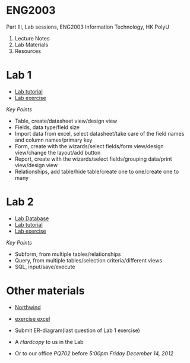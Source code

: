 ENG2003
=======

Part III, Lab sessions, ENG2003 Information Technology, HK PolyU

1. Lecture Notes
2. Lab Materials
3. Resources


# Lab 1    
+ [Lab tutorial](https://github.com/quxiaofeng/eng2003/raw/master/lab-tutorials/lab_1_access.pdf)    
+ [Lab exercise](https://github.com/quxiaofeng/eng2003/raw/master/lab-tutorials/lab_1_exercise.pdf)    

*Key Points*    

+ Table, create/datasheet view/design view    
+ Fields, data type/field size    
+ Import data from excel, select datasheet/take care of the field names and column names/primary key    
+ Form, create with the wizards/select fields/form view/design view/change the layout/add button    
+ Report, create with the wizards/select fields/grouping data/print view/design view    
+ Relationships, add table/hide table/create one to one/create one to many    

# Lab 2    
+ [Lab Database](https://github.com/quxiaofeng/eng2003/raw/master/lab-materials/lab-ex.accdb)
+ [Lab tutorial](https://github.com/quxiaofeng/eng2003/raw/master/lab-tutorials/lab_2_access.pdf)    
+ [Lab exercise](https://github.com/quxiaofeng/eng2003/raw/master/lab-tutorials/lab_2_exercise.pdf)    

*Key Points*

+ Subform, from multiple tables/relationships
+ Query, from multiple tables/selection criteria/different views
+ SQL, input/save/execute

# Other materials    
+ [Northwind](https://github.com/quxiaofeng/eng2003/raw/master/lab-materials/Northwind.mdb)    
+ [exercise excel](https://github.com/quxiaofeng/eng2003/raw/master/lab-materials/lab_ex.xls)   

+ Submit ER-diagram(last question of Lab 1 exercise)   
+ A *Hardcopy* to us in the Lab   
+ Or to our office *PQ702* before *5:00pm Friday December 14, 2012*




